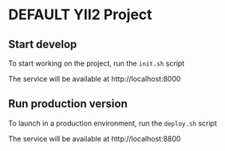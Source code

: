 # DEFAULT YII2 Project #

## Start develop ##

To start working on the project, run the `init.sh` script

The service will be available at http://localhost:8000

## Run production version ##

To launch in a production environment, run the `deploy.sh` script

The service will be available at http://localhost:8800